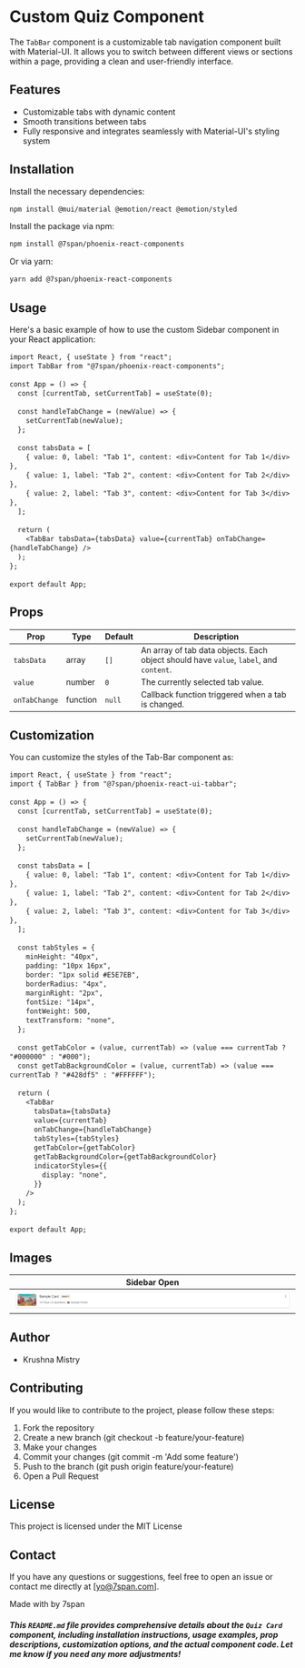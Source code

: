 # Custom Quiz  Component

The `TabBar` component is a customizable tab navigation component built with Material-UI. It allows you to switch between different views or sections within a page, providing a clean and user-friendly interface.
## Features

- Customizable tabs with dynamic content
- Smooth transitions between tabs
- Fully responsive and integrates seamlessly with Material-UI's styling system

## Installation

Install the necessary dependencies:

```bash
npm install @mui/material @emotion/react @emotion/styled

```

Install the package via npm:

```bash
npm install @7span/phoenix-react-components
```

Or via yarn:
```bash
yarn add @7span/phoenix-react-components
```

## Usage
Here's a basic example of how to use the custom Sidebar component in your React application:

```
import React, { useState } from "react";
import TabBar from "@7span/phoenix-react-components";

const App = () => {
  const [currentTab, setCurrentTab] = useState(0);

  const handleTabChange = (newValue) => {
    setCurrentTab(newValue);
  };

  const tabsData = [
    { value: 0, label: "Tab 1", content: <div>Content for Tab 1</div> },
    { value: 1, label: "Tab 2", content: <div>Content for Tab 2</div> },
    { value: 2, label: "Tab 3", content: <div>Content for Tab 3</div> },
  ];

  return (
    <TabBar tabsData={tabsData} value={currentTab} onTabChange={handleTabChange} />
  );
};

export default App;

```

## Props
| Prop          | Type     | Default | Description                                                                 |
|---------------|----------|---------|-----------------------------------------------------------------------------|
| `tabsData`    | array    | `[]`    | An array of tab data objects. Each object should have `value`, `label`, and `content`. |
| `value`       | number   | `0`     | The currently selected tab value.                                           |
| `onTabChange` | function | `null`  | Callback function triggered when a tab is changed.                          |


## Customization
You can customize the styles of the Tab-Bar component as:

```
import React, { useState } from "react";
import { TabBar } from "@7span/phoenix-react-ui-tabbar";

const App = () => {
  const [currentTab, setCurrentTab] = useState(0);

  const handleTabChange = (newValue) => {
    setCurrentTab(newValue);
  };

  const tabsData = [
    { value: 0, label: "Tab 1", content: <div>Content for Tab 1</div> },
    { value: 1, label: "Tab 2", content: <div>Content for Tab 2</div> },
    { value: 2, label: "Tab 3", content: <div>Content for Tab 3</div> },
  ];

  const tabStyles = {
    minHeight: "40px",
    padding: "10px 16px",
    border: "1px solid #E5E7EB",
    borderRadius: "4px",
    marginRight: "2px",
    fontSize: "14px",
    fontWeight: 500,
    textTransform: "none",
  };

  const getTabColor = (value, currentTab) => (value === currentTab ? "#000000" : "#000");
  const getTabBackgroundColor = (value, currentTab) => (value === currentTab ? "#428df5" : "#FFFFFF");

  return (
    <TabBar
      tabsData={tabsData}
      value={currentTab}
      onTabChange={handleTabChange}
      tabStyles={tabStyles}
      getTabColor={getTabColor}
      getTabBackgroundColor={getTabBackgroundColor}
      indicatorStyles={{
        display: "none",
      }}
    />
  );
};

export default App;

```

## Images
|Sidebar Open|
|:-:|
|![Quiz Card Image](https://github.com/akshay-7span/react-component-library/blob/VS-238/Quiz/cover_img.png)|


## Author
- Krushna Mistry

## Contributing
If you would like to contribute to the project, please follow these steps:
1. Fork the repository
2. Create a new branch (git checkout -b feature/your-feature)
3. Make your changes
4. Commit your changes (git commit -m 'Add some feature')
5. Push to the branch (git push origin feature/your-feature)
6. Open a Pull Request


## License
This project is licensed under the MIT License

## Contact
If you have any questions or suggestions, feel free to open an issue or contact me directly at [yo@7span.com].


Made with by 7span
##### This `README.md` file provides comprehensive details about the `Quiz Card` component, including installation instructions, usage examples, prop descriptions, customization options, and the actual component code. Let me know if you need any more adjustments!